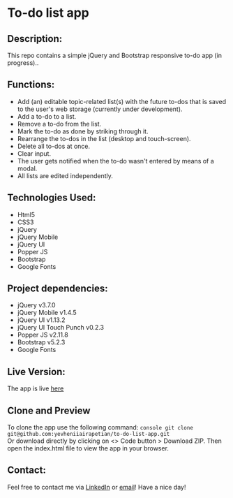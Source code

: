 # To-do list app

## Description:
This repo contains a simple jQuery and Bootstrap responsive to-do app (in progress)..
## Functions:
- Add (an) editable topic-related list(s) with the future to-dos that is saved to the user's web storage (currently under development).
- Add a to-do to a list.
- Remove a to-do from the list.
- Mark the to-do as done by striking through it.
- Rearrange the to-dos in the list (desktop and touch-screen).
- Delete all to-dos at once.
- Clear input.
- The user gets notified when the to-do wasn't entered by means of a modal.
- All lists are edited independently.
## Technologies Used:
- Html5
- CSS3
- jQuery
- jQuery Mobile
- jQuery UI
- Popper JS
- Bootstrap
- Google Fonts

## Project dependencies:
- jQuery v3.7.0
- jQuery Mobile v1.4.5
- jQuery UI v1.13.2
- jQuery UI Touch Punch v0.2.3
- Popper JS v2.11.8
- Bootstrap v5.2.3
- Google Fonts
## Live Version:
The app is live [here](https://yevheniiairapetian.github.io/to-do-list-app/)

## Clone and Preview
To clone the app use the following command:
```console git clone git@github.com:yevheniiairapetian/to-do-list-app.git```  
Or download directly by clicking on <> Code button > Download ZIP. Then open the index.html file to view the app in your browser.
## Contact:
Feel free to contact me via [LinkedIn](https://www.linkedin.com/in/yevhenii-airapetian/) or [email](mailto:sonkozhenia11@gmail.com)! 
Have a nice day!


